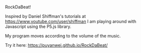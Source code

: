 RockDaBeat!


Inspired by Daniel Shiffman's tutorials at https://www.youtube.com/user/shiffman
I am playing around with Javascript using the P5.js library.

My program moves according to the volume of the music.

Try it here: https://puyanwei.github.io/RockDaBeat/
